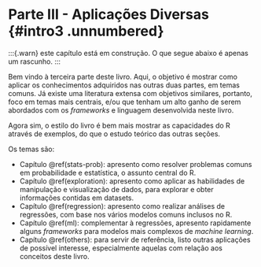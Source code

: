 # Parte III - Aplicações Diversas {#intro3 .unnumbered}

:::{.warn}
este capítulo está em construção. O que segue abaixo é apenas um rascunho.
:::

Bem vindo à terceira parte deste livro. Aqui, o objetivo é mostrar como aplicar os conhecimentos adquiridos nas outras duas partes, em temas comuns. Já existe uma literatura extensa com objetivos similares, portanto, foco em temas mais centrais, e/ou que tenham um alto ganho de serem abordados com os _frameworks_ e linguagem desenvolvida neste livro.

Agora sim, o estilo do livro é bem mais mostrar as capacidades do R através de exemplos, do que o estudo teórico das outras seções.

Os temas são:

- Capítulo \@ref(stats-prob): apresento como resolver problemas comuns em probabilidade e estatística, o assunto central do R.
- Capítulo \@ref(exploration): apresento como aplicar as habilidades de manipulação e visualização de dados, para explorar e obter informações contidas em datasets.
- Capítulo \@ref(regression): apresento como realizar análises de regressões, com base nos vários modelos comuns inclusos no R.
- Capítulo \@ref(ml): complementar à regressões, apresento rapidamente alguns _frameworks_ para modelos mais complexos de _machine learning_.
- Capítulo \@ref(others): para servir de referência, listo outras aplicações de possível interesse, especialmente aquelas com relação aos conceitos deste livro.
